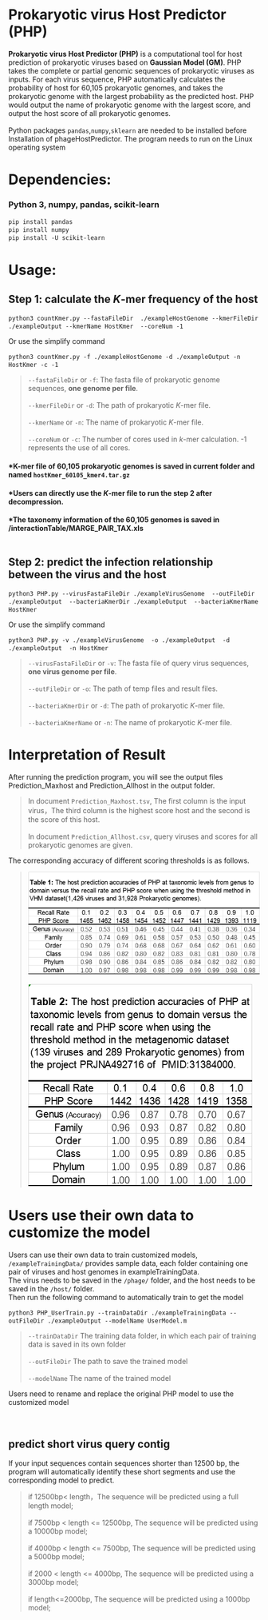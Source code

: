 # Prokaryotic virus Host Predictor (PHP)
**Prokaryotic virus Host Predictor (PHP)** is a computational tool for host prediction of prokaryotic viruses based on **Gaussian Model (GM)**. 
PHP takes the complete or partial genomic sequences of prokaryotic viruses as inputs. For each virus sequence, 
PHP automatically calculates the probability of host for 60,105 prokaryotic genomes, 
and takes the prokaryotic genome with the largest probability as the predicted host. 
PHP would output the name of prokaryotic genome with the largest score, and output the host score of all prokaryotic genomes. <br>  
Python packages `pandas`,`numpy`,`sklearn` are needed to be installed before Installation of phageHostPredictor. The program needs to run on the Linux operating system<br>  

Dependencies:
===========
### Python 3, numpy, pandas, scikit-learn

    pip install pandas
    pip install numpy
    pip install -U scikit-learn


Usage:
===========

## Step 1: calculate the *K*-mer frequency of the host

    python3 countKmer.py --fastaFileDir  ./exampleHostGenome --kmerFileDir ./exampleOutput --kmerName HostKmer  --coreNum -1

Or use the simplify command

    python3 countKmer.py -f ./exampleHostGenome -d ./exampleOutput -n HostKmer -c -1

>`--fastaFileDir` or `-f`: The fasta file of prokaryotic genome sequences, **one genome per file**.<br>  
>`--kmerFileDir` or `-d`: The path of prokaryotic *K*-mer file.<br>  
>`--kmerName` or `-n`: The name of prokaryotic *K*-mer file.<br>  
>`--coreNum` or `-c`: The number of cores used in *k*-mer calculation. -1 represents the use of all cores.<br>  

#### *K-mer file of 60,105 prokaryotic genomes is saved in current folder and named `hostKmer_60105_kmer4.tar.gz`<br>
#### *Users can directly use the *K*-mer file to run the step 2 after decompression.<br>
#### *The taxonomy information of the 60,105 genomes is saved in /interactionTable/MARGE_PAIR_TAX.xls<br><br>  

## Step 2: predict the infection relationship between the virus and the host

    python3 PHP.py --virusFastaFileDir ./exampleVirusGenome  --outFileDir ./exampleOutput  --bacteriaKmerDir ./exampleOutput  --bacteriaKmerName HostKmer

Or use the simplify command

    python3 PHP.py -v ./exampleVirusGenome  -o ./exampleOutput  -d ./exampleOutput  -n HostKmer

>`--virusFastaFileDir` or `-v`: The fasta file of query virus sequences, **one virus genome per file**.<br>  
>`--outFileDir` or `-o`: The path of temp files and result files.<br>  
>`--bacteriaKmerDir` or `-d`: The path of prokaryotic *K*-mer file.<br>  
>`--bacteriaKmerName` or `-n`: The name of prokaryotic *K*-mer file.<br>  


Interpretation of Result
===========
After running the prediction program, you will see the output files Prediction_Maxhost and Prediction_Allhost in the output folder.<br>  
>In document `Prediction_Maxhost.tsv`, The first column is the input virus，The third column is the highest score host and the second is the score of this host. <br>  
>In document `Prediction_Allhost.csv`, query viruses and scores for all prokaryotic genomes are given. <br>  

The corresponding accuracy of different scoring thresholds is as follows.<br>  
>![image](https://github.com/congyulu-bioinfo/PHP/blob/master/table1.png)<br>  
>![image](https://github.com/congyulu-bioinfo/PHP/blob/master/table2.png)<br>  

Users use their own data to customize the model
===========
Users can use their own data to train customized models, `/exampleTrainingData/` provides sample data, each folder containing one pair of viruses and host genomes in exampleTrainingData. <br>
The virus needs to be saved in the `/phage/` folder, and the host needs to be saved in the `/host/` folder.<br>
Then run the following command to automatically train to get the model

    python3 PHP_UserTrain.py --trainDataDir ./exampleTrainingData --outFileDir ./exampleOutput --modelName UserModel.m

>`--trainDataDir` The training data folder, in which each pair of training data is saved in its own folder<br>  
>`--outFileDir` The path to save the trained model<br>  
>`--modelName` The name of the trained model<br>  

Users need to rename and replace the original PHP model to use the customized model<br>  <br>  <br>  




predict short virus query contig
-----------
If your input sequences contain sequences shorter than 12500 bp, 
the program will automatically identify these short segments and use the corresponding model to predict.  
>if 12500bp< length，The sequence will be predicted using a full length model;<br>  
>if 7500bp < length <= 12500bp, The sequence will be predicted using a 10000bp model;<br>  
>if 4000bp < length <= 7500bp, The sequence will be predicted using a 5000bp model;<br>  
>if 2000 < length <= 4000bp, The sequence will be predicted using a 3000bp model;<br>  
>if length<=2000bp, The sequence will be predicted using a 1000bp model;<br>  






